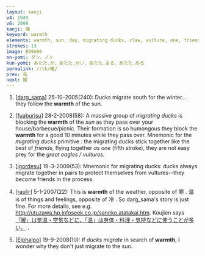 ```yaml
---
layout: kanji
v4: 1949
v6: 2099
kanji: 暖
keyword: warmth
elements: warmth, sun, day, migrating ducks, claw, vulture, one, friend
strokes: 13
image: E69A96
on-yomi: ダン、ノン
kun-yomi: あたた.か、あたた.かい、あたた.まる、あたた.める
permalink: /rtk/暖/
prev: 島
next: 媛
---
```


1) [<a href="http://kanji.koohii.com/profile/darg_sama">darg_sama</a>] 25-10-2005(240): Ducks migrate south for the winter... they follow the<strong> warmth</strong> of the sun.

2) [<a href="http://kanji.koohii.com/profile/fuaburisu">fuaburisu</a>] 28-2-2008(58): A massive group of <em>migrating ducks</em> is blocking the<strong> warmth</strong> of the <em>sun</em> as they pass over your house/barbecue/picnic. Their formation is so humongous they block the<strong> warmth</strong> for a good 10 minutes while they pass over. Mnemonic for the <em>migrating ducks</em> primitive : the migrating ducks stick together like the best of <em>friends</em>, flying together <em>as one</em> (fifth stroke), they are not easy prey for the <em>great eagles / vultures</em>.

3) [<a href="http://kanji.koohii.com/profile/igordesu">igordesu</a>] 19-3-2009(53): Mnemonic for migrating ducks: ducks always migrate together in pairs to protect themselves from vultures--they become friends in the process.

4) [<a href="http://kanji.koohii.com/profile/raulir">raulir</a>] 5-1-2007(22): This is<strong> warmth</strong> of the weather, opposite of 寒 . 温 is of things and feelings, opposite of 冷 . So darg_sama&#039;s story is just fine. For more details, see e.g. <a href="http://utuzawa.hp.infoseek.co.jp/sannko.atatakai.htm">http://utuzawa.hp.infoseek.co.jp/sannko.atatakai.htm</a>. Koujien says <a href="midori://search?text=「暖」は気温・空気などに、「温」は身体・料理・気持などに使うことが多い。">「暖」は気温・空気などに、「温」は身体・料理・気持などに使うことが多い。</a> .

5) [<a href="http://kanji.koohii.com/profile/Elphalpo">Elphalpo</a>] 19-9-2008(10): If <em>ducks migrate</em> in search of<strong> warmth</strong>, I wonder why they don&#039;t just migrate to the <em>sun</em>.

